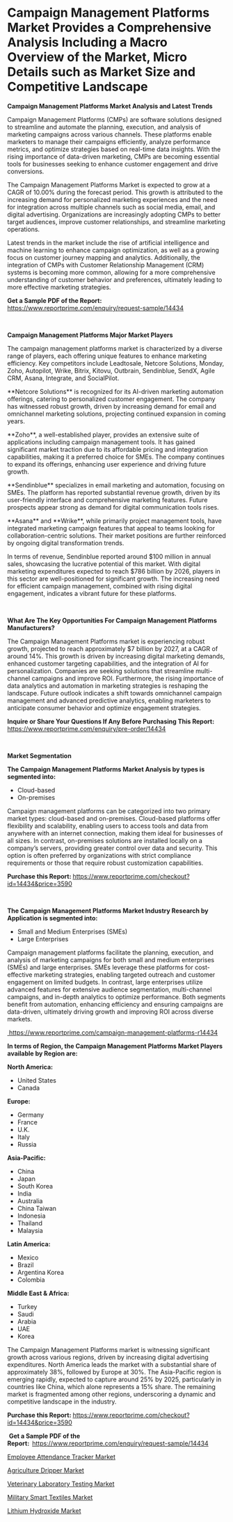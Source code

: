 <p><h1>Campaign Management Platforms Market Provides a Comprehensive Analysis Including a Macro Overview of the Market, Micro Details such as Market Size and Competitive Landscape</h1></p><p><strong>Campaign Management Platforms Market Analysis and Latest Trends</strong></p>
<p><p>Campaign Management Platforms (CMPs) are software solutions designed to streamline and automate the planning, execution, and analysis of marketing campaigns across various channels. These platforms enable marketers to manage their campaigns efficiently, analyze performance metrics, and optimize strategies based on real-time data insights. With the rising importance of data-driven marketing, CMPs are becoming essential tools for businesses seeking to enhance customer engagement and drive conversions.</p><p>The Campaign Management Platforms Market is expected to grow at a CAGR of 10.00% during the forecast period. This growth is attributed to the increasing demand for personalized marketing experiences and the need for integration across multiple channels such as social media, email, and digital advertising. Organizations are increasingly adopting CMPs to better target audiences, improve customer relationships, and streamline marketing operations. </p><p>Latest trends in the market include the rise of artificial intelligence and machine learning to enhance campaign optimization, as well as a growing focus on customer journey mapping and analytics. Additionally, the integration of CMPs with Customer Relationship Management (CRM) systems is becoming more common, allowing for a more comprehensive understanding of customer behavior and preferences, ultimately leading to more effective marketing strategies.</p></p>
<p><strong>Get a Sample PDF of the Report:&nbsp;</strong> <a href="https://www.reportprime.com/enquiry/request-sample/14434?utm_campaign=1834&utm_medium=2&utm_source=Github&utm_content=ia&utm_term=25122024&utm_id=campaign-management-platforms">https://www.reportprime.com/enquiry/request-sample/14434</a></p>
<p>&nbsp;</p>
<p><strong>Campaign Management Platforms Major Market Players</strong></p>
<p><p>The campaign management platforms market is characterized by a diverse range of players, each offering unique features to enhance marketing efficiency. Key competitors include Leadtosale, Netcore Solutions, Monday, Zoho, Autopilot, Wrike, Bitrix, Kitovu, Outbrain, Sendinblue, SendX, Agile CRM, Asana, Integrate, and SocialPilot. </p><p>**Netcore Solutions** is recognized for its AI-driven marketing automation offerings, catering to personalized customer engagement. The company has witnessed robust growth, driven by increasing demand for email and omnichannel marketing solutions, projecting continued expansion in coming years.</p><p>**Zoho**, a well-established player, provides an extensive suite of applications including campaign management tools. It has gained significant market traction due to its affordable pricing and integration capabilities, making it a preferred choice for SMEs. The company continues to expand its offerings, enhancing user experience and driving future growth.</p><p>**Sendinblue** specializes in email marketing and automation, focusing on SMEs. The platform has reported substantial revenue growth, driven by its user-friendly interface and comprehensive marketing features. Future prospects appear strong as demand for digital communication tools rises.</p><p>**Asana** and **Wrike**, while primarily project management tools, have integrated marketing campaign features that appeal to teams looking for collaboration-centric solutions. Their market positions are further reinforced by ongoing digital transformation trends.</p><p>In terms of revenue, Sendinblue reported around $100 million in annual sales, showcasing the lucrative potential of this market. With digital marketing expenditures expected to reach $786 billion by 2026, players in this sector are well-positioned for significant growth. The increasing need for efficient campaign management, combined with rising digital engagement, indicates a vibrant future for these platforms.</p></p>
<p>&nbsp;</p>
<p><strong>What Are The Key Opportunities For Campaign Management Platforms Manufacturers?</strong></p>
<p><p>The Campaign Management Platforms market is experiencing robust growth, projected to reach approximately $7 billion by 2027, at a CAGR of around 14%. This growth is driven by increasing digital marketing demands, enhanced customer targeting capabilities, and the integration of AI for personalization. Companies are seeking solutions that streamline multi-channel campaigns and improve ROI. Furthermore, the rising importance of data analytics and automation in marketing strategies is reshaping the landscape. Future outlook indicates a shift towards omnichannel campaign management and advanced predictive analytics, enabling marketers to anticipate consumer behavior and optimize engagement strategies.</p></p>
<p><strong>Inquire or Share Your Questions If Any Before Purchasing This Report:</strong> <a href="https://www.reportprime.com/enquiry/pre-order/14434?utm_campaign=1834&utm_medium=2&utm_source=Github&utm_content=ia&utm_term=25122024&utm_id=campaign-management-platforms">https://www.reportprime.com/enquiry/pre-order/14434</a></p>
<p>&nbsp;</p>
<p><strong>Market Segmentation</strong></p>
<p><strong>The Campaign Management Platforms Market Analysis by types is segmented into:</strong></p>
<p><ul><li>Cloud-based</li><li>On-premises</li></ul></p>
<p><p>Campaign management platforms can be categorized into two primary market types: cloud-based and on-premises. Cloud-based platforms offer flexibility and scalability, enabling users to access tools and data from anywhere with an internet connection, making them ideal for businesses of all sizes. In contrast, on-premises solutions are installed locally on a company’s servers, providing greater control over data and security. This option is often preferred by organizations with strict compliance requirements or those that require robust customization capabilities.</p></p>
<p><strong>Purchase this Report:&nbsp;</strong><a href="https://www.reportprime.com/checkout?id=14434&price=3590&utm_campaign=1834&utm_medium=2&utm_source=Github&utm_content=ia&utm_term=25122024&utm_id=campaign-management-platforms">https://www.reportprime.com/checkout?id=14434&price=3590</a></p>
<p>&nbsp;</p>
<p><strong>The Campaign Management Platforms Market Industry Research by Application is segmented into:</strong></p>
<p><ul><li>Small and Medium Enterprises (SMEs)</li><li>Large Enterprises</li></ul></p>
<p><p>Campaign management platforms facilitate the planning, execution, and analysis of marketing campaigns for both small and medium enterprises (SMEs) and large enterprises. SMEs leverage these platforms for cost-effective marketing strategies, enabling targeted outreach and customer engagement on limited budgets. In contrast, large enterprises utilize advanced features for extensive audience segmentation, multi-channel campaigns, and in-depth analytics to optimize performance. Both segments benefit from automation, enhancing efficiency and ensuring campaigns are data-driven, ultimately driving growth and improving ROI across diverse markets.</p></p>
<p><a href="https://www.reportprime.com/campaign-management-platforms-r14434?utm_campaign=1834&utm_medium=2&utm_source=Github&utm_content=ia&utm_term=25122024&utm_id=campaign-management-platforms">&nbsp;https://www.reportprime.com/campaign-management-platforms-r14434</a></p>
<p><strong>In terms of Region, the Campaign Management Platforms Market Players available by Region are:</strong></p>
<p>
    <p> <strong> North America: </strong>
        <ul>
            <li>United States</li>
            <li>Canada</li>
        </ul>
        </p> 
    <p> <strong> Europe: </strong>
        <ul>
            <li>Germany</li>
            <li>France</li>
            <li>U.K.</li>
            <li>Italy</li>
            <li>Russia</li>
        </ul>
        </p> 
    <p> <strong> Asia-Pacific: </strong>
        <ul>
            <li>China</li>
            <li>Japan</li>
            <li>South Korea</li>
            <li>India</li>
            <li>Australia</li>
            <li>China Taiwan</li>
            <li>Indonesia</li>
            <li>Thailand</li>
            <li>Malaysia</li>
        </ul>
        </p> 
    <p> <strong> Latin America: </strong>
        <ul>
            <li>Mexico</li>
            <li>Brazil</li>
            <li>Argentina Korea</li>
            <li>Colombia</li>
        </ul>
        </p> 
    <p> <strong> Middle East & Africa: </strong>
        <ul>
            <li>Turkey</li>
            <li>Saudi</li>
            <li>Arabia</li>
            <li>UAE</li>
            <li>Korea</li>
        </ul>
    </p>
    </p>
<p><p>The Campaign Management Platforms market is witnessing significant growth across various regions, driven by increasing digital advertising expenditures. North America leads the market with a substantial share of approximately 38%, followed by Europe at 30%. The Asia-Pacific region is emerging rapidly, expected to capture around 25% by 2025, particularly in countries like China, which alone represents a 15% share. The remaining market is fragmented among other regions, underscoring a dynamic and competitive landscape in the industry.</p></p>
<p><strong>Purchase this Report: </strong><a href="https://www.reportprime.com/checkout?id=14434&price=3590&utm_campaign=1834&utm_medium=2&utm_source=Github&utm_content=ia&utm_term=25122024&utm_id=campaign-management-platforms">https://www.reportprime.com/checkout?id=14434&price=3590</a></p>
<p>&nbsp;<strong>Get a Sample PDF of the Report:&nbsp;&nbsp;</strong><a href="https://www.reportprime.com/enquiry/request-sample/14434?utm_campaign=1834&utm_medium=2&utm_source=Github&utm_content=ia&utm_term=25122024&utm_id=campaign-management-platforms">https://www.reportprime.com/enquiry/request-sample/14434</a></p>
<p><strong></strong></p>
<p><p><a href="https://github.com/ashepherd82/Market-Research-Report-List-6/blob/main/employee-attendance-tracker-market.md?utm_campaign=1834&utm_medium=2&utm_source=Github&utm_content=ia&utm_term=25122024&utm_id=campaign-management-platforms">Employee Attendance Tracker Market</a></p><p><a href="https://www.linkedin.com/pulse/agriculture-dripper-market-analysis-report-provides-trend-uklyf?utm_campaign=1834&utm_medium=2&utm_source=Github&utm_content=ia&utm_term=25122024&utm_id=campaign-management-platforms">Agriculture Dripper Market</a></p><p><a href="https://github.com/bogganbillie6969/Market-Research-Report-List-1/blob/main/veterinary-laboratory-testing-market.md?utm_campaign=1834&utm_medium=2&utm_source=Github&utm_content=ia&utm_term=25122024&utm_id=campaign-management-platforms">Veterinary Laboratory Testing Market</a></p><p><a href="https://www.linkedin.com/pulse/navigating-military-smart-textiles-market-incorporating-trends-temdf?utm_campaign=1834&utm_medium=2&utm_source=Github&utm_content=ia&utm_term=25122024&utm_id=campaign-management-platforms">Military Smart Textiles Market</a></p><p><a href="https://www.linkedin.com/pulse/lithium-hydroxide-market-strategic-insights-product-evolution-p6k2f?utm_campaign=1834&utm_medium=2&utm_source=Github&utm_content=ia&utm_term=25122024&utm_id=campaign-management-platforms">Lithium Hydroxide Market</a></p></p>
